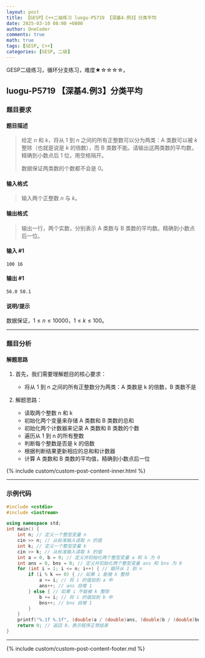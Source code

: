 ```yaml
---
layout: post
title: 【GESP】C++二级练习 luogu-P5719 【深基4.例3】分类平均
date: 2025-03-10 08:00 +0800
author: OneCoder
comments: true
math: true
tags: [GESP, C++]
categories: [GESP, 二级]
---
```

GESP二级练习，循环分支练习，难度★☆☆☆☆。

<!--more-->

## luogu-P5719 【深基4.例3】分类平均

### 题目要求

#### 题目描述

>给定 $n$ 和 $k$，将从 1 到 $n$ 之间的所有正整数可以分为两类：A 类数可以被 $k$ 整除（也就是说是 $k$ 的倍数），而 B 类数不能。请输出这两类数的平均数，精确到小数点后 $1$ 位，用空格隔开。
>
>数据保证两类数的个数都不会是 $0$。

#### 输入格式

>输入两个正整数 $n$ 与 $k$。

#### 输出格式

>输出一行，两个实数，分别表示 A 类数与 B 类数的平均数。精确到小数点后一位。

#### 输入 #1

```console
100 16
```

#### 输出 #1

```console
56.0 50.1
```

#### 说明/提示

数据保证，$1 \leq n\leq 10000$，$1 \leq k \leq 100$。

---

### 题目分析

#### 解题思路

1. 首先，我们需要理解题目的核心要求：
   - 将从 1 到 n 之间的所有正整数分为两类：A 类数是 k 的倍数，B 类数不是

2. 解题思路：
   - 读取两个整数 n 和 k
   - 初始化两个变量来存储 A 类数和 B 类数的总和
   - 初始化两个计数器来记录 A 类数和 B 类数的个数
   - 遍历从 1 到 n 的所有整数
   - 判断每个整数是否是 k 的倍数
   - 根据判断结果更新相应的总和和计数器
   - 计算 A 类数和 B 类数的平均值，精确到小数点后一位

{% include custom/custom-post-content-inner.html %}

---

### 示例代码

```cpp
#include <cstdio>
#include <iostream>

using namespace std;
int main() {
    int n; // 定义一个整型变量 n
    cin >> n; // 从标准输入读取 n 的值
    int k; // 定义一个整型变量 k
    cin >> k; // 从标准输入读取 k 的值
    int a = 0, b = 0; // 定义并初始化两个整型变量 a 和 b 为 0
    int ans = 0, bns = 0; // 定义并初始化两个整型变量 ans 和 bns 为 0
    for (int i = 1; i <= n; i++) { // 循环从 1 到 n
        if (i % k == 0) { // 如果 i 能被 k 整除
            a += i; // 将 i 的值加到 a 中
            ans++; // ans 自增 1
        } else { // 如果 i 不能被 k 整除
            b += i; // 将 i 的值加到 b 中
            bns++; // bns 自增 1
        }
    }
    printf("%.1f %.1f", (double)a / (double)ans, (double)b / (double)bns); // 打印结果，保留一位小数
    return 0; // 返回 0，表示程序正常结束
}
```

---

{% include custom/custom-post-content-footer.md %}
